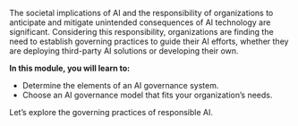 The societal implications of AI and the responsibility of organizations to anticipate and mitigate unintended consequences of AI technology are significant. Considering this responsibility, organizations are finding the need to establish governing practices to guide their AI efforts, whether they are deploying third-party AI solutions or developing their own.

**In this module, you will learn to:**

* Determine the elements of an AI governance system.
* Choose an AI governance model that fits your organization’s needs.

Let’s explore the governing practices of responsible AI.
